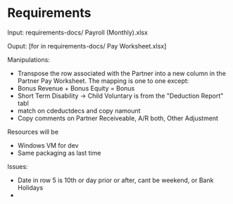 # Requirements

Input: requirements-docs/<YYYY-MM-DD> Payroll (Monthly).xlsx

Ouput: [for <Partner Last Name> in requirements-docs/<Partner Last Name> Pay Worksheet.xlsx]

Manipulations: 
- Transpose the row associated with the Partner into a new column in the Partner Pay Worksheet.
The mapping is one to one except:
- Bonus Revenue + Bonus Equity = Bonus
- Short Term Disability -> Child Voluntary is from the "Deduction Report" tabl
- match on cdeductdecs and copy namount
- Copy comments on Partner Receiveable, A/R both, Other Adjustment

Resources will be
- Windows VM for dev
- Same packaging as last time

Issues:
- Date in row 5 is 10th or day prior or after, cant be weekend, or Bank Holidays
- 